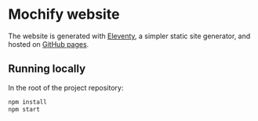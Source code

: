 # Mochify website

The website is generated with [Eleventy][1], a simpler static site generator,
and hosted on [GitHub pages][2].

## Running locally

In the root of the project repository:

```bash
npm install
npm start
```

[1]: https://www.11ty.dev
[2]: https://pages.github.com
